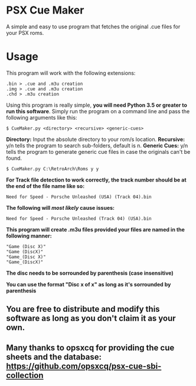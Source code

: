 # PSX Cue Maker
A simple and easy to use program that fetches the original .cue files for your PSX roms.

# Usage
This program will work with the following extensions:

```
.bin > .cue and .m3u creation
.img > .cue and .m3u creation
.chd > .m3u creation
```

Using this program is really simple, **you will need Python 3.5 or greater to run this software**. Simply run the program on a command line and pass the following arguments like this:

```
$ CueMaker.py <directory> <recursive> <generic-cues>
```

**Directory:** Input the absolute directory to your rom/s location.
**Recursive:** y/n tells the program to search sub-folders, default is n.
**Generic Cues:** y/n tells the program to generate generic cue files in case the originals can't be found.

```
$ CueMaker.py C:\RetroArch\Roms y y
```
**For Track file detection to work correctly, the track number should be at the end of the file name like so:**
```
Need for Speed - Porsche Unleashed (USA) (Track 04).bin
```

**The following will *most likely* cause issues:**
```
Need for Speed - Porsche Unleashed (Track 04) (USA).bin
```

**This program will create .m3u files provided your files are named in the following manner:**

```
"Game (Disc X)"
"Game (DiscX)"
"Game_(Disc X)"
"Game_(DiscX)"
```
 **The disc needs to be sorrounded by parenthesis (case insensitive)**
 
 **You can use the format "Disc x of x" as long as it's sorrounded by parenthesis**
 
 ## You are free to distribute and modify this software as long as you don't claim it as your own.
 ## Many thanks to opsxcq for providing the cue sheets and the database: https://github.com/opsxcq/psx-cue-sbi-collection
